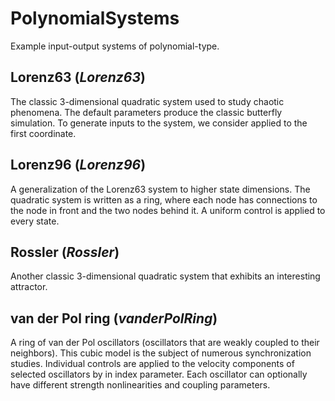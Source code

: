 # PolynomialSystems
Example input-output systems of polynomial-type.

## Lorenz63 (_Lorenz63_)

The classic 3-dimensional quadratic system used to study chaotic phenomena. 
The default parameters produce the classic butterfly simulation.  To 
generate inputs to the system, we consider applied to the first coordinate.

## Lorenz96 (_Lorenz96_)

A generalization of the Lorenz63 system to higher state dimensions.  The 
quadratic system is written as a ring, where each node has connections to
the node in front and the two nodes behind it.  A uniform control is applied 
to every state.

## Rossler (_Rossler_)

Another classic 3-dimensional quadratic system that exhibits an interesting
attractor.

## van der Pol ring (_vanderPolRing_)

A ring of van der Pol oscillators (oscillators that are weakly coupled to
their neighbors).  This cubic model is the subject of numerous synchronization
studies.  Individual controls are applied to the velocity components of selected
oscillators by in index parameter.  Each oscillator can optionally have 
different strength nonlinearities and coupling parameters.
